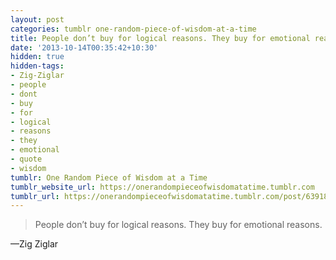 ```yaml
---
layout: post
categories: tumblr one-random-piece-of-wisdom-at-a-time
title: People don’t buy for logical reasons. They buy for emotional reasons.
date: '2013-10-14T00:35:42+10:30'
hidden: true
hidden-tags:
- Zig-Ziglar
- people
- dont
- buy
- for
- logical
- reasons
- they
- emotional
- quote
- wisdom
tumblr: One Random Piece of Wisdom at a Time
tumblr_website_url: https://onerandompieceofwisdomatatime.tumblr.com
tumblr_url: https://onerandompieceofwisdomatatime.tumblr.com/post/63918639994/people-dont-buy-for-logical-reasons-they-buy-for
---
```

> People don’t buy for logical reasons. They buy for emotional reasons.

—Zig Ziglar
